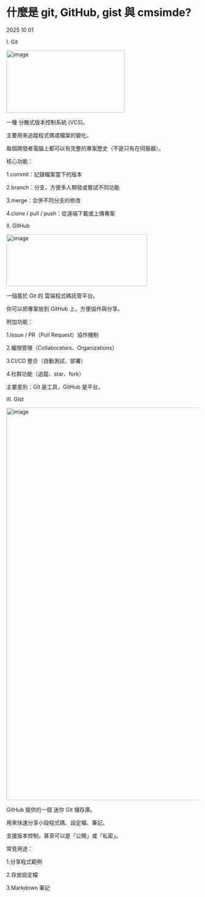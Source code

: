 # 什麼是 git, GitHub, gist 與 cmsimde?
2025 10 01

I. Git 
   
<img width="310" height="163" alt="image" src="https://github.com/user-attachments/assets/1d93a98d-b940-475f-987e-3035c1002ce9" />

一種 分散式版本控制系統 (VCS)。

主要用來追蹤程式碼或檔案的變化。

每個開發者電腦上都可以有完整的專案歷史（不是只有在伺服器）。

核心功能：

1.commit：記錄檔案當下的版本

2.branch：分支，方便多人開發或嘗試不同功能

3.merge：合併不同分支的修改

4.clone / pull / push：從遠端下載或上傳專案


II. GitHub

 <img width="369" height="136" alt="image" src="https://github.com/user-attachments/assets/423f6f1e-ee10-49c7-86db-b408a965ee67" />
 
一個基於 Git 的 雲端程式碼託管平台。

你可以把專案放到 GitHub 上，方便協作與分享。

附加功能：

1.Issue / PR（Pull Request）協作機制

2.權限管理（Collaborators、Organizations）

3.CI/CD 整合（自動測試、部署）

4.社群功能（追蹤、star、fork）

主要差別：Git 是工具，GitHub 是平台。

III. Gist

   <img width="1355" height="1025" alt="image" src="https://github.com/user-attachments/assets/f36d50af-b85a-4a29-a061-4edc50fbf95f" />


GitHub 提供的一個 迷你 Git 儲存庫。

用來快速分享小段程式碼、設定檔、筆記。

支援版本控制，甚至可以是「公開」或「私密」。

常見用途：

1.分享程式範例

2.存放設定檔

3.Markdown 筆記
